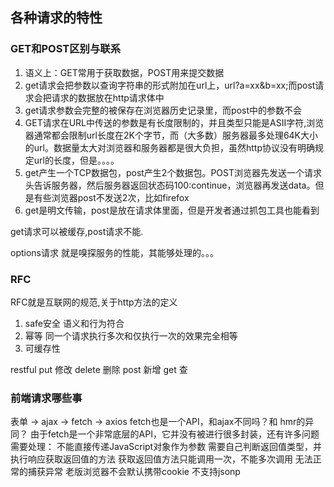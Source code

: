 ## 各种请求的特性

### GET和POST区别与联系
1. 语义上：GET常用于获取数据，POST用来提交数据
2. get请求会把参数以查询字符串的形式附加在url上，url?a=xx&b=xx;而post请求会把请求的数据放在http请求体中
3. get请求参数会完整的被保存在浏览器历史记录里，而post中的参数不会
4. GET请求在URL中传送的参数是有长度限制的，并且类型只能是ASII字符,浏览器通常都会限制url长度在2K个字节，而（大多数）服务器最多处理64K大小的url。数据量太大对浏览器和服务器都是很大负担，虽然http协议没有明确规定url的长度，但是。。。。
5. get产生一个TCP数据包，post产生2个数据包。POST浏览器先发送一个请求头告诉服务器，然后服务器返回状态码100:continue，浏览器再发送data。但是有些浏览器post不发送2次，比如firefox
6. get是明文传输，post是放在请求体里面，但是开发者通过抓包工具也能看到

get请求可以被缓存,post请求不能.




options请求  就是嗅探服务的性能，其能够处理的。。。

### RFC
RFC就是互联网的规范,关于http方法的定义
1. safe安全
语义和行为符合
2. 幂等 
同一个请求执行多次和仅执行一次的效果完全相等
3. 可缓存性

restful
put      修改
delete   删除
post     新增
get      查
<!-- deptch -->



### 前端请求哪些事
表单 -> ajax -> fetch -> axios
fetch也是一个API，和ajax不同吗？和 hmr的异同？
由于fetch是一个非常底层的API，它并没有被进行很多封装，还有许多问题需要处理：
不能直接传递JavaScript对象作为参数
需要自己判断返回值类型，并执行响应获取返回值的方法
获取返回值方法只能调用一次，不能多次调用
无法正常的捕获异常
老版浏览器不会默认携带cookie
不支持jsonp



